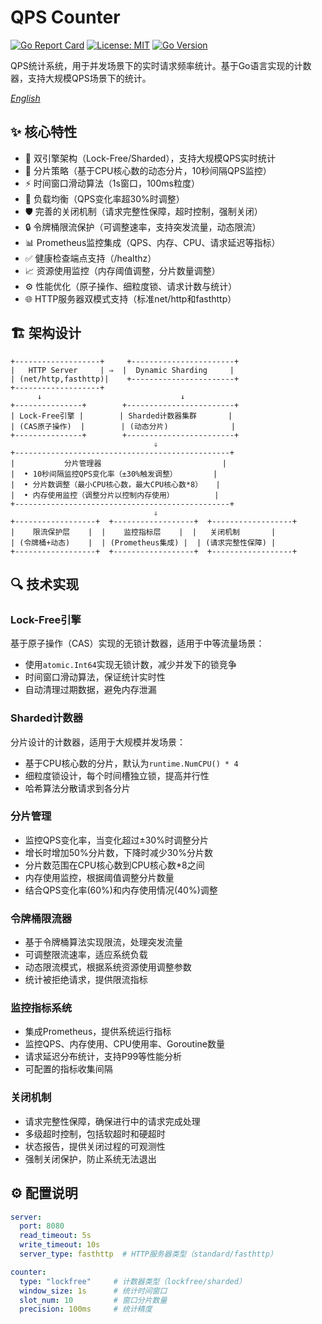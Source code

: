 # QPS Counter

[![Go Report Card](https://goreportcard.com/badge/github.com/mant7s/qps-counter)](https://goreportcard.com/report/github.com/mant7s/qps-counter)
[![License: MIT](https://img.shields.io/badge/License-MIT-yellow.svg)](https://opensource.org/licenses/MIT)
[![Go Version](https://img.shields.io/github/go-mod/go-version/mant7s/qps-counter)](https://github.com/mant7s/qps-counter)

QPS统计系统，用于并发场景下的实时请求频率统计。基于Go语言实现的计数器，支持大规模QPS场景下的统计。

*[English](README.md)*

## ✨ 核心特性
- 🚀 双引擎架构（Lock-Free/Sharded），支持大规模QPS实时统计
- 🔄 分片策略（基于CPU核心数的动态分片，10秒间隔QPS监控）
- ⚡ 时间窗口滑动算法（1s窗口，100ms粒度）
- 🧠 负载均衡（QPS变化率超30%时调整）
- 🛡️ 完善的关闭机制（请求完整性保障，超时控制，强制关闭）
- 🔒 令牌桶限流保护（可调整速率，支持突发流量，动态限流）
- 📊 Prometheus监控集成（QPS、内存、CPU、请求延迟等指标）
- ✅ 健康检查端点支持（/healthz）
- 📈 资源使用监控（内存阈值调整，分片数量调整）
- ⚙️ 性能优化（原子操作、细粒度锁、请求计数与统计）
- 🌐 HTTP服务器双模式支持（标准net/http和fasthttp）

## 🏗 架构设计
```
+-------------------+     +-----------------------+
|   HTTP Server     | ⇒  |  Dynamic Sharding     |
| (net/http,fasthttp)|    +-----------------------+
+-------------------+     
      ↓                               ↓
+---------------+        +------------------------+
| Lock-Free引擎 |        | Sharded计数器集群       |
| (CAS原子操作)  |        | (动态分片)              |
+---------------+        +------------------------+
                                ⇓
+------------------------------------------------+
|           分片管理器                           |
|  • 10秒间隔监控QPS变化率（±30%触发调整）        |
|  • 分片数调整（最小CPU核心数，最大CPU核心数*8）   |
|  • 内存使用监控（调整分片以控制内存使用）         |
+------------------------------------------------+
                                ⇓
+------------------+  +------------------+  +------------------+
|    限流保护层    |  |    监控指标层    |  |   关闭机制       |
| (令牌桶+动态)    |  | (Prometheus集成) |  | (请求完整性保障) |
+------------------+  +------------------+  +------------------+
```

## 🔍 技术实现

### Lock-Free引擎
基于原子操作（CAS）实现的无锁计数器，适用于中等流量场景：
- 使用`atomic.Int64`实现无锁计数，减少并发下的锁竞争
- 时间窗口滑动算法，保证统计实时性
- 自动清理过期数据，避免内存泄漏

### Sharded计数器
分片设计的计数器，适用于大规模并发场景：
- 基于CPU核心数的分片，默认为`runtime.NumCPU() * 4`
- 细粒度锁设计，每个时间槽独立锁，提高并行性
- 哈希算法分散请求到各分片

### 分片管理
- 监控QPS变化率，当变化超过±30%时调整分片
- 增长时增加50%分片数，下降时减少30%分片数
- 分片数范围在CPU核心数到CPU核心数*8之间
- 内存使用监控，根据阈值调整分片数量
- 结合QPS变化率(60%)和内存使用情况(40%)调整

### 令牌桶限流器
- 基于令牌桶算法实现限流，处理突发流量
- 可调整限流速率，适应系统负载
- 动态限流模式，根据系统资源使用调整参数
- 统计被拒绝请求，提供限流指标

### 监控指标系统
- 集成Prometheus，提供系统运行指标
- 监控QPS、内存使用、CPU使用率、Goroutine数量
- 请求延迟分布统计，支持P99等性能分析
- 可配置的指标收集间隔

### 关闭机制
- 请求完整性保障，确保进行中的请求完成处理
- 多级超时控制，包括软超时和硬超时
- 状态报告，提供关闭过程的可观测性
- 强制关闭保护，防止系统无法退出

## ⚙️ 配置说明
```yaml
server:
  port: 8080
  read_timeout: 5s
  write_timeout: 10s
  server_type: fasthttp  # HTTP服务器类型（standard/fasthttp）

counter:
  type: "lockfree"     # 计数器类型（lockfree/sharded）
  window_size: 1s      # 统计时间窗口
  slot_num: 10         # 窗口分片数量
  precision: 100ms     # 统计精度
```